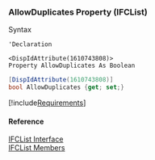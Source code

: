 ﻿### AllowDuplicates Property (IFCList)

Syntax

```vbnet
'Declaration

<DispIdAttribute(1610743808)>
Property AllowDuplicates As Boolean
```

```csharp
[DispIdAttribute(1610743808)]
bool AllowDuplicates {get; set;}
```

[!include[Requirements](../partials/requirements.md)]

#### Reference

[IFCList Interface](FChoice.Foundation.Clarify.Compatibility~FChoice.Foundation.Clarify.Compatibility.IFCList.md)  
[IFCList Members](FChoice.Foundation.Clarify.Compatibility~FChoice.Foundation.Clarify.Compatibility.IFCList_members.md)